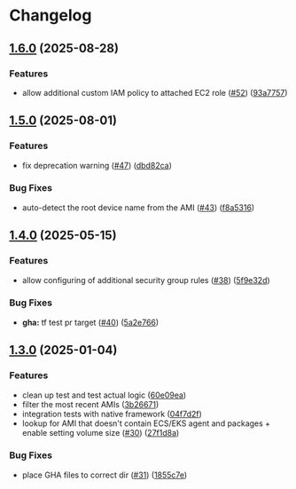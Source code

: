 # Changelog

## [1.6.0](https://github.com/masterpointio/terraform-aws-ssm-agent/compare/v1.5.0...v1.6.0) (2025-08-28)


### Features

* allow additional custom IAM policy to attached EC2 role ([#52](https://github.com/masterpointio/terraform-aws-ssm-agent/issues/52)) ([93a7757](https://github.com/masterpointio/terraform-aws-ssm-agent/commit/93a77571a32dab45310d247f20f3e3d75d94e86d))

## [1.5.0](https://github.com/masterpointio/terraform-aws-ssm-agent/compare/v1.4.0...v1.5.0) (2025-08-01)


### Features

* fix deprecation warning ([#47](https://github.com/masterpointio/terraform-aws-ssm-agent/issues/47)) ([dbd82ca](https://github.com/masterpointio/terraform-aws-ssm-agent/commit/dbd82ca66426b6d8ec44c39b442a32a464ed5844))


### Bug Fixes

* auto-detect the root device name from the AMI ([#43](https://github.com/masterpointio/terraform-aws-ssm-agent/issues/43)) ([f8a5316](https://github.com/masterpointio/terraform-aws-ssm-agent/commit/f8a531670ce97f7a98f64a03de4663ace189a7c9))

## [1.4.0](https://github.com/masterpointio/terraform-aws-ssm-agent/compare/v1.3.0...v1.4.0) (2025-05-15)


### Features

* allow configuring of additional security group rules ([#38](https://github.com/masterpointio/terraform-aws-ssm-agent/issues/38)) ([5f9e32d](https://github.com/masterpointio/terraform-aws-ssm-agent/commit/5f9e32deeaf207b4ebf7a8a7a924cf132d3fb44a))


### Bug Fixes

* **gha:** tf test pr target ([#40](https://github.com/masterpointio/terraform-aws-ssm-agent/issues/40)) ([5a2e766](https://github.com/masterpointio/terraform-aws-ssm-agent/commit/5a2e766f9c92f096aa81ca35e22e5b22e80a7230))

## [1.3.0](https://github.com/masterpointio/terraform-aws-ssm-agent/compare/1.2.1...v1.3.0) (2025-01-04)


### Features

* clean up test and test actual logic ([60e09ea](https://github.com/masterpointio/terraform-aws-ssm-agent/commit/60e09eaea366e06809b805cb22dcaa523d8e9d88))
* filter the most recent AMIs ([3b26671](https://github.com/masterpointio/terraform-aws-ssm-agent/commit/3b266719e574bf1e427c74ba31bb7aed1658c68a))
* integration tests with native framework ([04f7d2f](https://github.com/masterpointio/terraform-aws-ssm-agent/commit/04f7d2f4060035a21a8ccdffa3b75dc6817b9fbb))
* lookup for AMI that doesn't contain ECS/EKS agent and packages + enable setting volume size ([#30](https://github.com/masterpointio/terraform-aws-ssm-agent/issues/30)) ([27f1d8a](https://github.com/masterpointio/terraform-aws-ssm-agent/commit/27f1d8a37ee52d704c85b282ef5a9e5af4ff83b1))


### Bug Fixes

* place GHA files to correct dir ([#31](https://github.com/masterpointio/terraform-aws-ssm-agent/issues/31)) ([1855c7e](https://github.com/masterpointio/terraform-aws-ssm-agent/commit/1855c7ea4af8bec22e7eb3439ea7bd772cb87c54))
